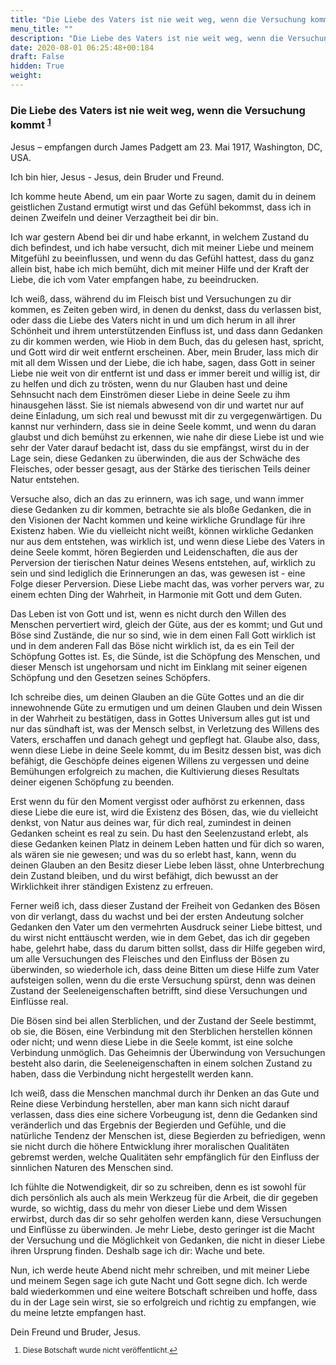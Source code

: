 ```yaml
---
title: "Die Liebe des Vaters ist nie weit weg, wenn die Versuchung kommt"
menu_title: ""
description: "Die Liebe des Vaters ist nie weit weg, wenn die Versuchung kommt"
date: 2020-08-01 06:25:48+00:184
draft: False
hidden: True
weight:
---
```

### Die Liebe des Vaters ist nie weit weg, wenn die Versuchung kommt <sup id="a1">[1](#f1)</sup>

Jesus – empfangen durch James Padgett am 23. Mai 1917, Washington, DC, USA.

Ich bin hier, Jesus - Jesus, dein Bruder und Freund.

Ich komme heute Abend, um ein paar Worte zu sagen, damit du in deinem geistlichen Zustand ermutigt wirst und das Gefühl bekommst, dass ich in deinen Zweifeln und deiner Verzagtheit bei dir bin.

Ich war gestern Abend bei dir und habe erkannt, in welchem Zustand du dich befindest, und ich habe versucht, dich mit meiner Liebe und meinem Mitgefühl zu beeinflussen, und wenn du das Gefühl hattest, dass du ganz allein bist, habe ich mich bemüht, dich mit meiner Hilfe und der Kraft der Liebe, die ich vom Vater empfangen habe, zu beeindrucken.

Ich weiß, dass, während du im Fleisch bist und Versuchungen zu dir kommen, es Zeiten geben wird, in denen du denkst, dass du verlassen bist, oder dass die Liebe des Vaters nicht in und um dich herum in all ihrer Schönheit und ihrem unterstützenden Einfluss ist, und dass dann Gedanken zu dir kommen werden, wie Hiob in dem Buch, das du gelesen hast, spricht, und Gott wird dir weit entfernt erscheinen. Aber, mein Bruder, lass mich dir mit all dem Wissen und der Liebe, die ich habe, sagen, dass Gott in seiner Liebe nie weit von dir entfernt ist und dass er immer bereit und willig ist, dir zu helfen und dich zu trösten, wenn du nur Glauben hast und deine Sehnsucht nach dem Einströmen dieser Liebe in deine Seele zu ihm hinausgehen lässt. Sie ist niemals abwesend von dir und wartet nur auf deine Einladung, um sich real und bewusst mit dir zu vergegenwärtigen. Du kannst nur verhindern, dass sie in deine Seele kommt, und wenn du daran glaubst und dich bemühst zu erkennen, wie nahe dir diese Liebe ist und wie sehr der Vater darauf bedacht ist, dass du sie empfängst, wirst du in der Lage sein, diese Gedanken zu überwinden, die aus der Schwäche des Fleisches, oder besser gesagt, aus der Stärke des tierischen Teils deiner Natur entstehen.

Versuche also, dich an das zu erinnern, was ich sage, und wann immer diese Gedanken zu dir kommen, betrachte sie als bloße Gedanken, die in den Visionen der Nacht kommen und keine wirkliche Grundlage für ihre Existenz haben. Wie du vielleicht nicht weißt, können wirkliche Gedanken nur aus dem entstehen, was wirklich ist, und wenn diese Liebe des Vaters in deine Seele kommt, hören Begierden und Leidenschaften, die aus der Perversion der tierischen Natur deines Wesens entstehen, auf, wirklich zu sein und sind lediglich die Erinnerungen an das, was gewesen ist - eine Folge dieser Perversion. Diese Liebe macht das, was vorher pervers war, zu einem echten Ding der Wahrheit, in Harmonie mit Gott und dem Guten.

Das Leben ist von Gott und ist, wenn es nicht durch den Willen des Menschen pervertiert wird, gleich der Güte, aus der es kommt; und Gut und Böse sind Zustände, die nur so sind, wie in dem einen Fall Gott wirklich ist und in dem anderen Fall das Böse nicht wirklich ist, da es ein Teil der Schöpfung Gottes ist. Es, die Sünde, ist die Schöpfung des Menschen, und dieser Mensch ist ungehorsam und nicht im Einklang mit seiner eigenen Schöpfung und den Gesetzen seines Schöpfers.

Ich schreibe dies, um deinen Glauben an die Güte Gottes und an die dir innewohnende Güte zu ermutigen und um deinen Glauben und dein Wissen in der Wahrheit zu bestätigen, dass in Gottes Universum alles gut ist und nur das sündhaft ist, was der Mensch selbst, in Verletzung des Willens des Vaters, erschaffen und danach gehegt und gepflegt hat. Glaube also, dass, wenn diese Liebe in deine Seele kommt, du im Besitz dessen bist, was dich befähigt, die Geschöpfe deines eigenen Willens zu vergessen und deine Bemühungen erfolgreich zu machen, die Kultivierung dieses Resultats deiner eigenen Schöpfung zu beenden.

Erst wenn du für den Moment vergisst oder aufhörst zu erkennen, dass diese Liebe die eure ist, wird die Existenz des Bösen, das, wie du vielleicht denkst, von Natur aus deines war, für dich real, zumindest in deinen Gedanken scheint es real zu sein. Du hast den Seelenzustand erlebt, als diese Gedanken keinen Platz in deinem Leben hatten und für dich so waren, als wären sie nie gewesen; und was du so erlebt hast, kann, wenn du deinen Glauben an den Besitz dieser Liebe leben lässt, ohne Unterbrechung dein Zustand bleiben, und du wirst befähigt, dich bewusst an der Wirklichkeit ihrer ständigen Existenz zu erfreuen.

Ferner weiß ich, dass dieser Zustand der Freiheit von Gedanken des Bösen von dir verlangt, dass du wachst und bei der ersten Andeutung solcher Gedanken den Vater um den vermehrten Ausdruck seiner Liebe bittest, und du wirst nicht enttäuscht werden, wie in dem Gebet, das ich dir gegeben habe, gelehrt habe, dass du darum bitten sollst, dass dir Hilfe gegeben wird, um alle Versuchungen des Fleisches und den Einfluss der Bösen zu überwinden, so wiederhole ich, dass deine Bitten um diese Hilfe zum Vater aufsteigen sollen, wenn du die erste Versuchung spürst, denn was deinen Zustand der Seeleneigenschaften betrifft, sind diese Versuchungen und Einflüsse real.

Die Bösen sind bei allen Sterblichen, und der Zustand der Seele bestimmt, ob sie, die Bösen, eine Verbindung mit den Sterblichen herstellen können oder nicht; und wenn diese Liebe in die Seele kommt, ist eine solche Verbindung unmöglich. Das Geheimnis der Überwindung von Versuchungen besteht also darin, die Seeleneigenschaften in einem solchen Zustand zu haben, dass die Verbindung nicht hergestellt werden kann.

Ich weiß, dass die Menschen manchmal durch ihr Denken an das Gute und Reine diese Verbindung herstellen, aber man kann sich nicht darauf verlassen, dass dies eine sichere Vorbeugung ist, denn die Gedanken sind veränderlich und das Ergebnis der Begierden und Gefühle, und die natürliche Tendenz der Menschen ist, diese Begierden zu befriedigen, wenn sie nicht durch die höhere Entwicklung ihrer moralischen Qualitäten gebremst werden, welche Qualitäten sehr empfänglich für den Einfluss der sinnlichen Naturen des Menschen sind.

Ich fühlte die Notwendigkeit, dir so zu schreiben, denn es ist sowohl für dich persönlich als auch als mein Werkzeug für die Arbeit, die dir gegeben wurde, so wichtig, dass du mehr von dieser Liebe und dem Wissen erwirbst, durch das dir so sehr geholfen werden kann, diese Versuchungen und Einflüsse zu überwinden. Je mehr Liebe, desto geringer ist die Macht der Versuchung und die Möglichkeit von Gedanken, die nicht in dieser Liebe ihren Ursprung finden. Deshalb sage ich dir: Wache und bete.

Nun, ich werde heute Abend nicht mehr schreiben, und mit meiner Liebe und meinem Segen sage ich gute Nacht und Gott segne dich. Ich werde bald wiederkommen und eine weitere Botschaft schreiben und hoffe, dass du in der Lage sein wirst, sie so erfolgreich und richtig zu empfangen, wie du meine letzte empfangen hast.

Dein Freund und Bruder, Jesus.
<small>

1. <large id="f1"> Diese Botschaft wurde nicht veröffentlicht.[↩](#a1)
